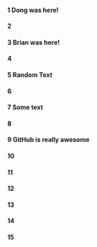 #### 1 Dong was here!
#### 2
#### 3 Brian was here!
#### 4
#### 5 Random Text
#### 6
#### 7 Some text
#### 8
#### 9 GitHub is really awesome
#### 10
#### 11
#### 12
#### 13
#### 14
#### 15